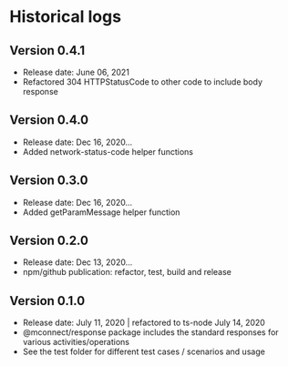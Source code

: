 # Historical logs

## Version 0.4.1

- Release date: June 06, 2021
- Refactored 304 HTTPStatusCode to other code to include body response

## Version 0.4.0

- Release date: Dec 16, 2020...
- Added network-status-code helper functions

## Version 0.3.0

- Release date: Dec 16, 2020...
- Added getParamMessage helper function

## Version 0.2.0

- Release date: Dec 13, 2020...
- npm/github publication: refactor, test, build and release

## Version 0.1.0

- Release date: July 11, 2020 | refactored to ts-node July 14, 2020
- @mconnect/response package includes the standard responses for various activities/operations
- See the test folder for different test cases / scenarios and usage
